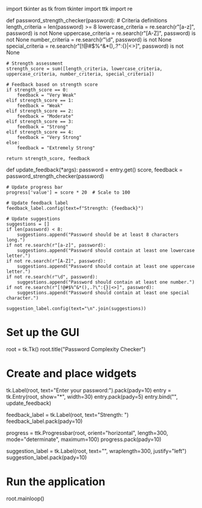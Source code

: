 import tkinter as tk
from tkinter import ttk
import re

def password_strength_checker(password):
    # Criteria definitions
    length_criteria = len(password) >= 8
    lowercase_criteria = re.search(r"[a-z]", password) is not None
    uppercase_criteria = re.search(r"[A-Z]", password) is not None
    number_criteria = re.search(r"\d", password) is not None
    special_criteria = re.search(r"[!@#$%^&*(),.?\":{}|<>]", password) is not None

    # Strength assessment
    strength_score = sum([length_criteria, lowercase_criteria, uppercase_criteria, number_criteria, special_criteria])

    # Feedback based on strength score
    if strength_score == 0:
        feedback = "Very Weak"
    elif strength_score == 1:
        feedback = "Weak"
    elif strength_score == 2:
        feedback = "Moderate"
    elif strength_score == 3:
        feedback = "Strong"
    elif strength_score == 4:
        feedback = "Very Strong"
    else:
        feedback = "Extremely Strong"

    return strength_score, feedback

def update_feedback(*args):
    password = entry.get()
    score, feedback = password_strength_checker(password)
    
    # Update progress bar
    progress['value'] = score * 20  # Scale to 100
    
    # Update feedback label
    feedback_label.config(text=f"Strength: {feedback}")
    
    # Update suggestions
    suggestions = []
    if len(password) < 8:
        suggestions.append("Password should be at least 8 characters long.")
    if not re.search(r"[a-z]", password):
        suggestions.append("Password should contain at least one lowercase letter.")
    if not re.search(r"[A-Z]", password):
        suggestions.append("Password should contain at least one uppercase letter.")
    if not re.search(r"\d", password):
        suggestions.append("Password should contain at least one number.")
    if not re.search(r"[!@#$%^&*(),.?\":{}|<>]", password):
        suggestions.append("Password should contain at least one special character.")
    
    suggestion_label.config(text="\n".join(suggestions))

# Set up the GUI
root = tk.Tk()
root.title("Password Complexity Checker")

# Create and place widgets
tk.Label(root, text="Enter your password:").pack(pady=10)
entry = tk.Entry(root, show="*", width=30)
entry.pack(pady=5)
entry.bind("<KeyRelease>", update_feedback)

feedback_label = tk.Label(root, text="Strength: ")
feedback_label.pack(pady=10)

progress = ttk.Progressbar(root, orient="horizontal", length=300, mode="determinate", maximum=100)
progress.pack(pady=10)

suggestion_label = tk.Label(root, text="", wraplength=300, justify="left")
suggestion_label.pack(pady=10)

# Run the application
root.mainloop()
